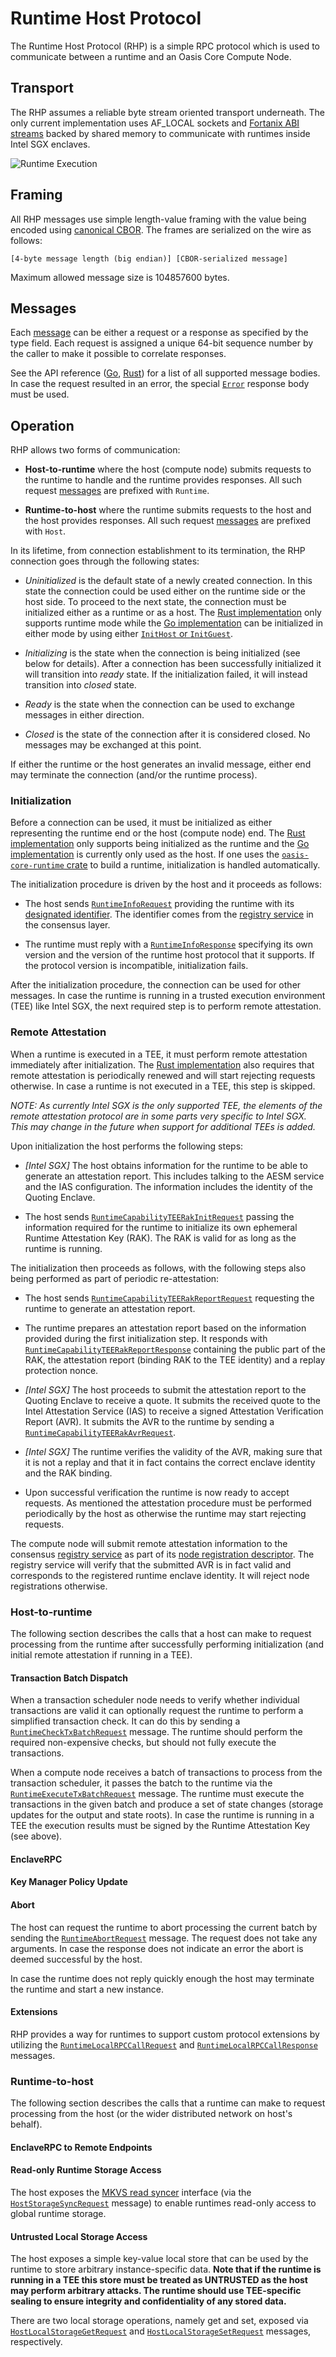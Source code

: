 # Runtime Host Protocol

The Runtime Host Protocol (RHP) is a simple RPC protocol which is used to
communicate between a runtime and an Oasis Core Compute Node.

## Transport

The RHP assumes a reliable byte stream oriented transport underneath. The only
current implementation uses AF_LOCAL sockets and [Fortanix ABI streams] backed
by shared memory to communicate with runtimes inside Intel SGX enclaves.

![Runtime Execution](../images/oasis-core-runtime-execution.svg)

<!-- markdownlint-disable line-length -->
[Fortanix ABI streams]: https://edp.fortanix.com/docs/api/fortanix_sgx_abi/struct.Usercalls.html#streams
<!-- markdownlint-enable line-length -->

## Framing

All RHP messages use simple length-value framing with the value being encoded
using [canonical CBOR]. The frames are serialized on the wire as follows:

```
[4-byte message length (big endian)] [CBOR-serialized message]
```

Maximum allowed message size is 104857600 bytes.

[canonical CBOR]: ../encoding.md

## Messages

Each [message] can be either a request or a response as specified by the type
field. Each request is assigned a unique 64-bit sequence number by the caller to
make it possible to correlate responses.

See the API reference ([Go], [Rust]) for a list of all supported message bodies.
In case the request resulted in an error, the special [`Error`] response body
must be used.

<!-- markdownlint-disable line-length -->
[message]: https://pkg.go.dev/github.com/oasisprotocol/oasis-core/go/runtime/host/protocol?tab=doc#Message
[Go]: https://pkg.go.dev/github.com/oasisprotocol/oasis-core/go/runtime/host/protocol?tab=doc#Body
[Rust]: ../../runtime/src/types.rs
[`Error`]: https://pkg.go.dev/github.com/oasisprotocol/oasis-core/go/runtime/host/protocol?tab=doc#Error
<!-- markdownlint-enable line-length -->

## Operation

RHP allows two forms of communication:

* **Host-to-runtime** where the host (compute node) submits requests to the
  runtime to handle and the runtime provides responses. All such request
  [messages] are prefixed with `Runtime`.

* **Runtime-to-host** where the runtime submits requests to the host and the
  host provides responses. All such request [messages] are prefixed with
  `Host`.

In its lifetime, from connection establishment to its termination, the RHP
connection goes through the following states:

* *Uninitialized* is the default state of a newly created connection. In this
  state the connection could be used either on the runtime side or the host
  side. To proceed to the next state, the connection must be initialized either
  as a runtime or as a host. The [Rust implementation] only supports runtime
  mode while the [Go implementation] can be initialized in either mode by using
  either [`InitHost` or `InitGuest`].

* *Initializing* is the state when the connection is being initialized (see
  below for details). After a connection has been successfully initialized it
  will transition into *ready* state. If the initialization failed, it will
  instead transition into *closed* state.

* *Ready* is the state when the connection can be used to exchange messages in
  either direction.

* *Closed* is the state of the connection after it is considered closed. No
  messages may be exchanged at this point.

If either the runtime or the host generates an invalid message, either end may
terminate the connection (and/or the runtime process).

<!-- markdownlint-disable line-length -->
[messages]: https://pkg.go.dev/github.com/oasisprotocol/oasis-core/go/runtime/host/protocol?tab=doc#Body
[Rust implementation]: ../../runtime
[Go implementation]: ../../go/runtime/host/protocol
[`InitHost` or `InitGuest`]: https://pkg.go.dev/github.com/oasisprotocol/oasis-core/go/runtime/host/protocol?tab=doc#Connection
<!-- markdownlint-enable line-length -->

### Initialization

Before a connection can be used, it must be initialized as either representing
the runtime end or the host (compute node) end. The [Rust implementation] only
supports being initialized as the runtime and the [Go implementation] is
currently only used as the host. If one uses the [`oasis-core-runtime` crate]
to build a runtime, initialization is handled automatically.

The initialization procedure is driven by the host and it proceeds as follows:

* The host sends [`RuntimeInfoRequest`] providing the runtime with its
  [designated identifier]. The identifier comes from the [registry service] in
  the consensus layer.

* The runtime must reply with a [`RuntimeInfoResponse`] specifying its own
  version and the version of the runtime host protocol that it supports. If the
  protocol version is incompatible, initialization fails.

After the initialization procedure, the connection can be used for other
messages. In case the runtime is running in a trusted execution environment
(TEE) like Intel SGX, the next required step is to perform remote attestation.

<!-- markdownlint-disable line-length -->
[`oasis-core-runtime` crate]: ../../runtime
[`RuntimeInfoRequest`]: https://pkg.go.dev/github.com/oasisprotocol/oasis-core/go/runtime/host/protocol?tab=doc#RuntimeInfoRequest
[designated identifier]: identifiers.md
[registry service]: ../consensus/registry.md#runtimes
[`RuntimeInfoResponse`]: https://pkg.go.dev/github.com/oasisprotocol/oasis-core/go/runtime/host/protocol?tab=doc#RuntimeInfoResponse
<!-- markdownlint-enable line-length -->

### Remote Attestation

When a runtime is executed in a TEE, it must perform remote attestation
immediately after initialization. The [Rust implementation] also requires that
remote attestation is periodically renewed and will start rejecting requests
otherwise. In case a runtime is not executed in a TEE, this step is skipped.

*NOTE: As currently Intel SGX is the only supported TEE, the elements of the
remote attestation protocol are in some parts very specific to Intel SGX. This
may change in the future when support for additional TEEs is added.*

Upon initialization the host performs the following steps:

* *[Intel SGX]* The host obtains information for the runtime to be able to
  generate an attestation report. This includes talking to the AESM service and
  the IAS configuration. The information includes the identity of the Quoting
  Enclave.

* The host sends [`RuntimeCapabilityTEERakInitRequest`] passing the information
  required for the runtime to initialize its own ephemeral Runtime Attestation
  Key (RAK). The RAK is valid for as long as the runtime is running.

The initialization then proceeds as follows, with the following steps also
being performed as part of periodic re-attestation:

* The host sends [`RuntimeCapabilityTEERakReportRequest`] requesting the runtime
  to generate an attestation report.

* The runtime prepares an attestation report based on the information provided
  during the first initialization step. It responds with
  [`RuntimeCapabilityTEERakReportResponse`] containing the public part of the
  RAK, the attestation report (binding RAK to the TEE identity) and a replay
  protection nonce.

* *[Intel SGX]* The host proceeds to submit the attestation report to the
  Quoting Enclave to receive a quote. It submits the received quote to the
  Intel Attestation Service (IAS) to receive a signed Attestation Verification
  Report (AVR). It submits the AVR to the runtime by sending a
  [`RuntimeCapabilityTEERakAvrRequest`].

* *[Intel SGX]* The runtime verifies the validity of the AVR, making sure that
  it is not a replay and that it in fact contains the correct enclave identity
  and the RAK binding.

* Upon successful verification the runtime is now ready to accept requests. As
  mentioned the attestation procedure must be performed periodically by the host
  as otherwise the runtime may start rejecting requests.

The compute node will submit remote attestation information to the consensus
[registry service] as part of its [node registration descriptor]. The registry
service will verify that the submitted AVR is in fact valid and corresponds to
the registered runtime enclave identity. It will reject node registrations
otherwise.

<!-- markdownlint-disable line-length -->
[`RuntimeCapabilityTEERakInitRequest`]: https://pkg.go.dev/github.com/oasisprotocol/oasis-core/go/runtime/host/protocol?tab=doc#RuntimeCapabilityTEERakInitRequest
[`RuntimeCapabilityTEERakReportRequest`]: https://pkg.go.dev/github.com/oasisprotocol/oasis-core/go/runtime/host/protocol?tab=doc#RuntimeCapabilityTEERakReportRequest
[`RuntimeCapabilityTEERakReportResponse`]: https://pkg.go.dev/github.com/oasisprotocol/oasis-core/go/runtime/host/protocol?tab=doc#RuntimeCapabilityTEERakReportResponse
[`RuntimeCapabilityTEERakAvrRequest`]: https://pkg.go.dev/github.com/oasisprotocol/oasis-core/go/runtime/host/protocol?tab=doc#RuntimeCapabilityTEERakAvrRequest
[node registration descriptor]: https://pkg.go.dev/github.com/oasisprotocol/oasis-core/go/common/node?tab=doc#Node
<!-- markdownlint-enable line-length -->

### Host-to-runtime

The following section describes the calls that a host can make to request
processing from the runtime after successfully performing initialization (and
initial remote attestation if running in a TEE).

#### Transaction Batch Dispatch

When a transaction scheduler node needs to verify whether individual
transactions are valid it can optionally request the runtime to perform a
simplified transaction check. It can do this by sending a
[`RuntimeCheckTxBatchRequest`] message. The runtime should perform the required
non-expensive checks, but should not fully execute the transactions.

When a compute node receives a batch of transactions to process from the
transaction scheduler, it passes the batch to the runtime via the
[`RuntimeExecuteTxBatchRequest`] message. The runtime must execute the
transactions in the given batch and produce a set of state changes (storage
updates for the output and state roots). In case the runtime is running in a TEE
the execution results must be signed by the Runtime Attestation Key (see above).

<!-- markdownlint-disable line-length -->
[`RuntimeCheckTxBatchRequest`]: https://pkg.go.dev/github.com/oasisprotocol/oasis-core/go/runtime/host/protocol?tab=doc#RuntimeCheckTxBatchRequest
[`RuntimeExecuteTxBatchRequest`]: https://pkg.go.dev/github.com/oasisprotocol/oasis-core/go/runtime/host/protocol?tab=doc#RuntimeExecuteTxBatchRequest
<!-- markdownlint-enable line-length -->

#### EnclaveRPC

#### Key Manager Policy Update

#### Abort

The host can request the runtime to abort processing the current batch by
sending the [`RuntimeAbortRequest`] message. The request does not take any
arguments. In case the response does not indicate an error the abort is deemed
successful by the host.

In case the runtime does not reply quickly enough the host may terminate the
runtime and start a new instance.

<!-- markdownlint-disable line-length -->
[`RuntimeAbortRequest`]: https://pkg.go.dev/github.com/oasisprotocol/oasis-core/go/runtime/host/protocol?tab=doc#RuntimeAbortRequest
<!-- markdownlint-enable line-length -->

#### Extensions

RHP provides a way for runtimes to support custom protocol extensions by
utilizing the [`RuntimeLocalRPCCallRequest`] and [`RuntimeLocalRPCCallResponse`]
messages.

<!-- markdownlint-disable line-length -->
[`RuntimeLocalRPCCallRequest`]: https://pkg.go.dev/github.com/oasisprotocol/oasis-core/go/runtime/host/protocol?tab=doc#RuntimeLocalRPCCallRequest
[`RuntimeLocalRPCCallResponse`]: https://pkg.go.dev/github.com/oasisprotocol/oasis-core/go/runtime/host/protocol?tab=doc#RuntimeLocalRPCCallResponse
<!-- markdownlint-enable line-length -->

### Runtime-to-host

The following section describes the calls that a runtime can make to request
processing from the host (or the wider distributed network on host's behalf).

#### EnclaveRPC to Remote Endpoints

#### Read-only Runtime Storage Access

The host exposes the [MKVS read syncer] interface (via the
[`HostStorageSyncRequest`] message) to enable runtimes read-only access to
global runtime storage.

<!-- markdownlint-disable line-length -->
[MKVS read syncer]: ../mkvs.md#read-syncer
[`HostStorageSyncRequest`]: https://pkg.go.dev/github.com/oasisprotocol/oasis-core/go/runtime/host/protocol?tab=doc#HostStorageSyncRequest
<!-- markdownlint-enable line-length -->

#### Untrusted Local Storage Access

The host exposes a simple key-value local store that can be used by the runtime
to store arbitrary instance-specific data. **Note that if the runtime is running
in a TEE this store must be treated as UNTRUSTED as the host may perform
arbitrary attacks. The runtime should use TEE-specific sealing to ensure
integrity and confidentiality of any stored data.**

There are two local storage operations, namely get and set, exposed via
[`HostLocalStorageGetRequest`] and [`HostLocalStorageSetRequest`] messages,
respectively.

<!-- markdownlint-disable line-length -->
[`HostLocalStorageGetRequest`]: https://pkg.go.dev/github.com/oasisprotocol/oasis-core/go/runtime/host/protocol?tab=doc#HostLocalStorageGetRequest
[`HostLocalStorageSetRequest`]: https://pkg.go.dev/github.com/oasisprotocol/oasis-core/go/runtime/host/protocol?tab=doc#HostLocalStorageSetRequest
<!-- markdownlint-enable line-length -->
